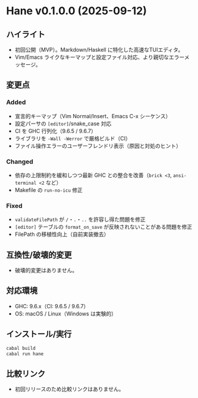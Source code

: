 # Hane v0.1.0.0 (2025-09-12)

## ハイライト
- 初回公開（MVP）。Markdown/Haskell に特化した高速なTUIエディタ。
- Vim/Emacs ライクなキーマップと設定ファイル対応、より親切なエラーメッセージ。

## 変更点
### Added
- 宣言的キーマップ（Vim Normal/Insert、Emacs C-x シーケンス）
- 設定パーサの `[editor]`/snake_case 対応
- CI を GHC 行列化（9.6.5 / 9.6.7）
- ライブラリを `-Wall -Werror` で厳格ビルド（CI）
- ファイル操作エラーのユーザーフレンドリ表示（原因と対処のヒント）

### Changed
- 依存の上限制約を緩和しつつ最新 GHC との整合を改善（`brick <3`, `ansi-terminal <2` など）
- Makefile の `run-no-icu` 修正

### Fixed
- `validateFilePath` が `/`・`.`・`..` を許容し得た問題を修正
- `[editor]` テーブルの `format_on_save` が反映されないことがある問題を修正
- FilePath の移植性向上（自前実装撤去）

## 互換性/破壊的変更
- 破壊的変更はありません。

## 対応環境
- GHC: 9.6.x（CI: 9.6.5 / 9.6.7）
- OS: macOS / Linux（Windows は実験的）

## インストール/実行
```bash
cabal build
cabal run hane
```

## 比較リンク
- 初回リリースのため比較リンクはありません。

